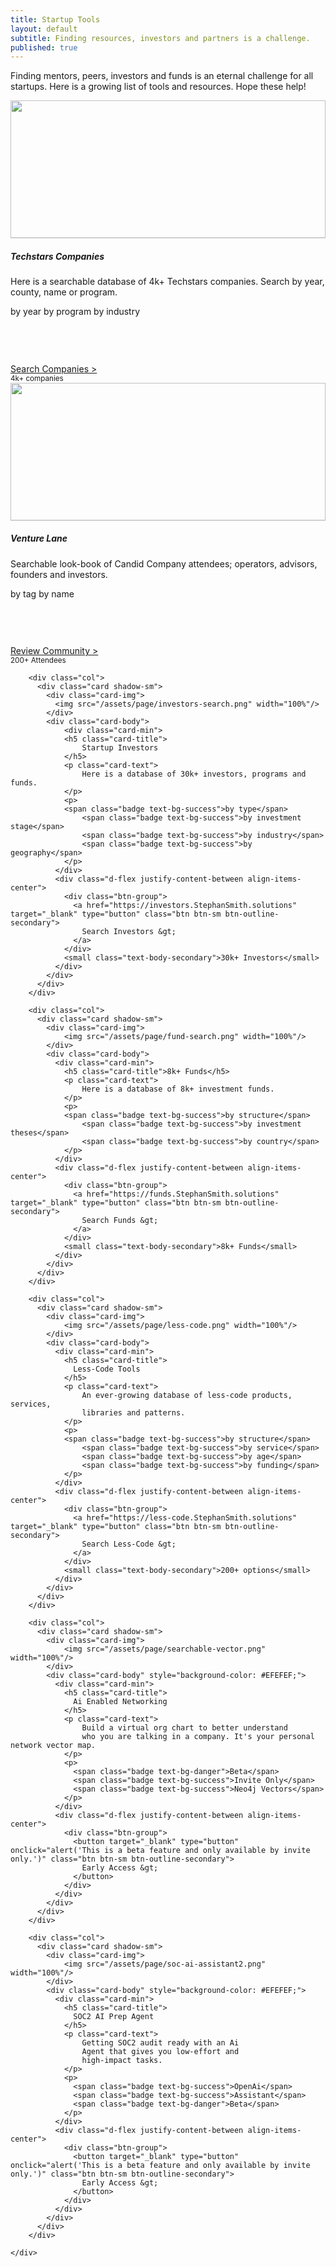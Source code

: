 ```yaml
---
title: Startup Tools
layout: default
subtitle: Finding resources, investors and partners is a challenge. 
published: true
---
```


Finding mentors, peers, investors and funds is an eternal challenge
for all startups. Here is a growing list of tools and resources. Hope
these help!

<style>
    .card-min {
        min-height: 180px;
    }
    .card-img {
        height: 220px; overflow: hidden;
        border-bottom: 1px solid #DFDFDF;
    }
    .shadow-sm {
      transition: box-shadow 0.3s ease;
    }

    .shadow-sm:hover {
      box-shadow: 5px 5px 8px rgba(0, 0, 0, 0.2) !important;
    }
</style>

<div class="row row-cols-1 row-cols-sm-2 row-cols-md-3 g-3">
        <div class="col">
          <div class="card shadow-sm">
            <div class="card-img">
              <img src="/assets/page/techstars-companies.png" width="100%"/>
            </div>
            <div class="card-body">
                <div class="card-min">
                <h5 class="card-title">Techstars Companies</h5>
                <p class="card-text">
                    Here is a searchable database of 4k+ Techstars companies. Search by year, county, name or program.
                </p>
                <p>
                <span class="badge text-bg-success">by year</span>
                    <span class="badge text-bg-success">by program</span>
                    <span class="badge text-bg-success">by industry</span>
                </p>
              </div>
              <div class="d-flex justify-content-between align-items-center">
                <div class="btn-group">
                  <a type="button" target="_blank" href="https://techstars.stephansmith.solutions/" class="btn btn-sm btn-outline-secondary">
                    Search Companies &gt;
                  </a>
                </div>
                <small class="text-body-secondary">4k+ companies</small>
              </div>
            </div>
          </div>
        </div>
        <div class="col">
          <div class="card shadow-sm">
            <div class="card-img">
                <img src="/assets/page/candid-company-search.png" width="100%"/>
            </div>
            <div class="card-body">
                <div class="card-min">
                <h5 class="card-title">Venture Lane</h5>
                <p class="card-text">
                    Searchable look-book of Candid Company attendees;
                    operators, advisors, founders and investors.
                </p>
                <p>
                    <span class="badge text-bg-success">by tag</span>
                    <span class="badge text-bg-success">by name</span>
                </p>
              </div>
              <div class="d-flex justify-content-between align-items-center">
                <div class="btn-group">
                  <a href="https://candid-company.StephanSmith.solutions" target="_blank" type="button" class="btn btn-sm btn-outline-secondary">
                  Review Community &gt;
                  </a>
                </div>
                <small class="text-body-secondary">200+ Attendees</small>
              </div>
            </div>
          </div>
        </div>

        <div class="col">
          <div class="card shadow-sm">
            <div class="card-img">
              <img src="/assets/page/investors-search.png" width="100%"/>
            </div>
            <div class="card-body">
                <div class="card-min">
                <h5 class="card-title">
                    Startup Investors
                </h5>
                <p class="card-text">
                    Here is a database of 30k+ investors, programs and funds.
                </p>
                <p>
                <span class="badge text-bg-success">by type</span>
                    <span class="badge text-bg-success">by investment stage</span>
                    <span class="badge text-bg-success">by industry</span>
                    <span class="badge text-bg-success">by geography</span>
                </p>
              </div>
              <div class="d-flex justify-content-between align-items-center">
                <div class="btn-group">
                  <a href="https://investors.StephanSmith.solutions" target="_blank" type="button" class="btn btn-sm btn-outline-secondary">
                    Search Investors &gt;
                  </a>
                </div>
                <small class="text-body-secondary">30k+ Investors</small>
              </div>
            </div>
          </div>
        </div>

        <div class="col">
          <div class="card shadow-sm">
            <div class="card-img">
                <img src="/assets/page/fund-search.png" width="100%"/>
            </div>
            <div class="card-body">
              <div class="card-min">
                <h5 class="card-title">8k+ Funds</h5>
                <p class="card-text">
                    Here is a database of 8k+ investment funds.
                </p>
                <p>
                <span class="badge text-bg-success">by structure</span>
                    <span class="badge text-bg-success">by investment theses</span>
                    <span class="badge text-bg-success">by country</span>
                </p>
              </div>
              <div class="d-flex justify-content-between align-items-center">
                <div class="btn-group">
                  <a href="https://funds.StephanSmith.solutions" target="_blank" type="button" class="btn btn-sm btn-outline-secondary">
                    Search Funds &gt;
                  </a>
                </div>
                <small class="text-body-secondary">8k+ Funds</small>
              </div>
            </div>
          </div>
        </div>

        <div class="col">
          <div class="card shadow-sm">
            <div class="card-img">
                <img src="/assets/page/less-code.png" width="100%"/>
            </div>
            <div class="card-body">
              <div class="card-min">
                <h5 class="card-title">
                  Less-Code Tools
                </h5>
                <p class="card-text">
                    An ever-growing database of less-code products, services,
                    libraries and patterns.
                </p>
                <p>
                <span class="badge text-bg-success">by structure</span>
                    <span class="badge text-bg-success">by service</span>
                    <span class="badge text-bg-success">by age</span>
                    <span class="badge text-bg-success">by funding</span>
                </p>
              </div>
              <div class="d-flex justify-content-between align-items-center">
                <div class="btn-group">
                  <a href="https://less-code.StephanSmith.solutions" target="_blank" type="button" class="btn btn-sm btn-outline-secondary">
                    Search Less-Code &gt;
                  </a>
                </div>
                <small class="text-body-secondary">200+ options</small>
              </div>
            </div>
          </div>
        </div>

        <div class="col">
          <div class="card shadow-sm">
            <div class="card-img">
                <img src="/assets/page/searchable-vector.png" width="100%"/>
            </div>
            <div class="card-body" style="background-color: #EFEFEF;">
              <div class="card-min">
                <h5 class="card-title">
                  Ai Enabled Networking
                </h5>
                <p class="card-text">
                    Build a virtual org chart to better understand
                    who you are talking in a company. It's your personal network vector map.
                </p>
                <p>
                  <span class="badge text-bg-danger">Beta</span>
                  <span class="badge text-bg-success">Invite Only</span>
                  <span class="badge text-bg-success">Neo4j Vectors</span>
                </p>
              </div>
              <div class="d-flex justify-content-between align-items-center">
                <div class="btn-group">
                  <button target="_blank" type="button" onclick="alert('This is a beta feature and only available by invite only.')" class="btn btn-sm btn-outline-secondary">
                    Early Access &gt;
                  </button>
                </div>
              </div>
            </div>
          </div>
        </div>

        <div class="col">
          <div class="card shadow-sm">
            <div class="card-img">
                <img src="/assets/page/soc-ai-assistant2.png" width="100%"/>
            </div>
            <div class="card-body" style="background-color: #EFEFEF;">
              <div class="card-min">
                <h5 class="card-title">
                  SOC2 AI Prep Agent
                </h5>
                <p class="card-text">
                    Getting SOC2 audit ready with an Ai
                    Agent that gives you low-effort and 
                    high-impact tasks.
                </p>
                <p>
                  <span class="badge text-bg-success">OpenAi</span>
                  <span class="badge text-bg-success">Assistant</span>
                  <span class="badge text-bg-danger">Beta</span>
                </p>
              </div>
              <div class="d-flex justify-content-between align-items-center">
                <div class="btn-group">
                  <button target="_blank" type="button" onclick="alert('This is a beta feature and only available by invite only.')" class="btn btn-sm btn-outline-secondary">
                    Early Access &gt;
                  </button>
                </div>
              </div>
            </div>
          </div>
        </div>

    </div>
